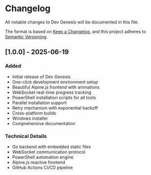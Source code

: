 # Changelog

All notable changes to Dev Genesis will be documented in this file.

The format is based on [Keep a Changelog](https://keepachangelog.com/en/1.0.0/),
and this project adheres to [Semantic Versioning](https://semver.org/spec/v2.0.0.html).

## [1.0.0] - 2025-06-19

### Added

- Initial release of Dev Genesis
- One-click development environment setup
- Beautiful Alpine.js frontend with animations
- WebSocket real-time progress tracking
- PowerShell installation scripts for all tools
- Parallel installation support
- Retry mechanism with exponential backoff
- Cross-platform builds
- Windows installer
- Comprehensive documentation

### Technical Details

- Go backend with embedded static files
- WebSocket communication protocol
- PowerShell automation engine
- Alpine.js reactive frontend
- GitHub Actions CI/CD pipeline